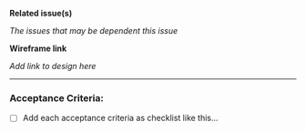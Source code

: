 __Related issue(s)__

_The issues that may be dependent this issue_

__Wireframe link__

_Add link to design here_

---

### Acceptance Criteria:

- [ ] Add each acceptance criteria as checklist like this...
